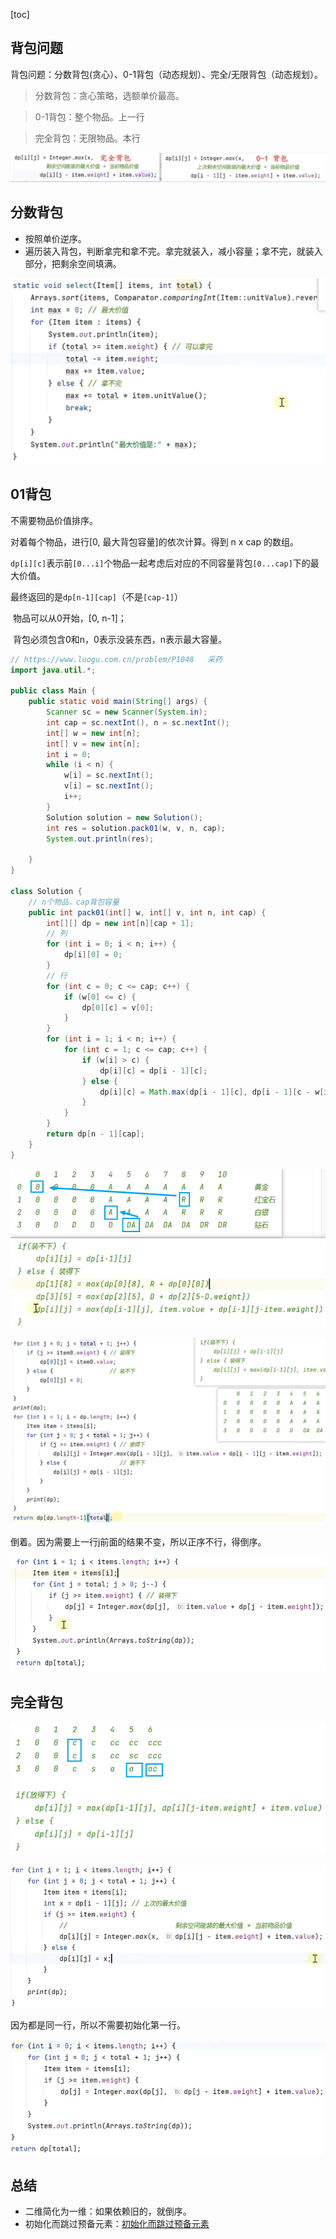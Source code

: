 [toc]

## 背包问题
背包问题：分数背包(贪心）、0-1背包（动态规划）、完全/无限背包（动态规划）。

> 分数背包：贪心策略，选额单价最高。

> 0-1背包：整个物品。上一行

> 完全背包：无限物品。本行

![alt text](../../../images/image-51.png)

## 分数背包
- 按照单价逆序。
- 遍历装入背包，判断拿完和拿不完。拿完就装入，减小容量；拿不完，就装入部分，把剩余空间填满。

![alt text](../../../images/image-44.png)

## 01背包

不需要物品价值排序。

对着每个物品，进行[0, 最大背包容量]的依次计算。得到 n x cap 的数组。

`dp[i][c]`表示前`[0...i]`个物品一起考虑后对应的不同容量背包`[0...cap]`下的最大价值。



最终返回的是`dp[n-1][cap]`（不是`[cap-1]`）

​	物品可以从0开始，[0, n-1]；

​	背包必须包含0和n，0表示没装东西，n表示最大容量。

```java
// https://www.luogu.com.cn/problem/P1048	采药
import java.util.*;

public class Main {
    public static void main(String[] args) {
        Scanner sc = new Scanner(System.in);
        int cap = sc.nextInt(), n = sc.nextInt();
        int[] w = new int[n];
        int[] v = new int[n];
        int i = 0;
        while (i < n) {
            w[i] = sc.nextInt();
            v[i] = sc.nextInt();
            i++;
        }
        Solution solution = new Solution();
        int res = solution.pack01(w, v, n, cap);
        System.out.println(res);

    }
}

class Solution {
    // n个物品，cap背包容量
    public int pack01(int[] w, int[] v, int n, int cap) {
        int[][] dp = new int[n][cap + 1];
        // 列
        for (int i = 0; i < n; i++) {
            dp[i][0] = 0;
        }
        // 行
        for (int c = 0; c <= cap; c++) {
            if (w[0] <= c) {
                dp[0][c] = v[0];
            }
        }
        for (int i = 1; i < n; i++) {
            for (int c = 1; c <= cap; c++) {
                if (w[i] > c) {
                    dp[i][c] = dp[i - 1][c];
                } else {
                    dp[i][c] = Math.max(dp[i - 1][c], dp[i - 1][c - w[i]] + v[i]);
                }
            }
        }
        return dp[n - 1][cap];
    }
}
```





![alt text](../../../images/image-46.png)

![alt text](../../../images/image-48.png)

倒着。因为需要上一行j前面的结果不变，所以正序不行，得倒序。

![alt text](../../../images/image-47.png)

## 完全背包

![alt text](../../../images/image-49.png)

![alt text](../../../images/image-50.png)

因为都是同一行，所以不需要初始化第一行。

![alt text](../../../images/image-52.png)



## 总结

- 二维简化为一维：如果依赖旧的，就倒序。
- 初始化而跳过预备元素：[初始化而跳过预备元素](<198. 打家劫舍.mdom/itheima/algorithm/dynamicprogramming/leetcode/198. 打家劫舍.md>)